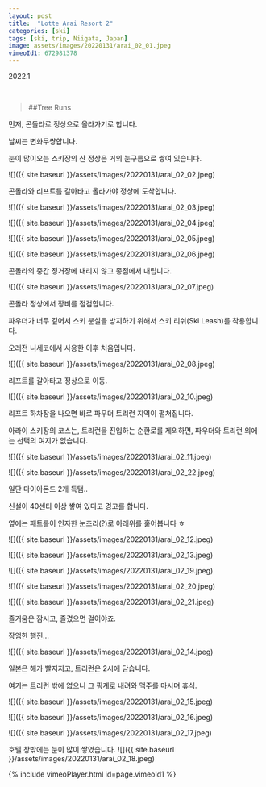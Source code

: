 ```yaml
---
layout: post
title:  "Lotte Arai Resort 2"
categories: [ski]
tags: [ski, trip, Niigata, Japan]
image: assets/images/20220131/arai_02_01.jpeg
vimeoId1: 672981378
---
```


2022.1 

<br>

>##Tree Runs


먼저, 곤돌라로 정상으로 올라가기로 합니다.

날씨는 변화무쌍합니다.

눈이 많이오는 스키장의 산 정상은 거의 눈구름으로 쌓여 있습니다.

![]({{ site.baseurl }}/assets/images/20220131/arai_02_02.jpeg)

곤돌라와 리프트를 갈아타고 올라가야 정상에 도착합니다.

![]({{ site.baseurl }}/assets/images/20220131/arai_02_03.jpeg)


![]({{ site.baseurl }}/assets/images/20220131/arai_02_04.jpeg)


![]({{ site.baseurl }}/assets/images/20220131/arai_02_05.jpeg)


![]({{ site.baseurl }}/assets/images/20220131/arai_02_06.jpeg)

곤돌라의 중간 정거장에 내리지 않고 종점에서 내립니다. 

![]({{ site.baseurl }}/assets/images/20220131/arai_02_07.jpeg)

곤돌라 정상에서 장비를 점검합니다.

파우더가 너무 깊어서 스키 분실을 방지하기 위해서 스키 리쉬(Ski Leash)를 착용합니다.

오래전 니세코에서 사용한 이후 처음입니다.

![]({{ site.baseurl }}/assets/images/20220131/arai_02_08.jpeg)

리프트를 갈아타고 정상으로 이동.

![]({{ site.baseurl }}/assets/images/20220131/arai_02_10.jpeg)

리프트 하차장을 나오면 바로 파우더 트리런 지역이 펼쳐집니다.

아라이 스키장의 코스는, 트리런을 진입하는 순환로를 제외하면, 파우더와 트리런 외에는 선택의 여지가 없습니다.


![]({{ site.baseurl }}/assets/images/20220131/arai_02_11.jpeg)

![]({{ site.baseurl }}/assets/images/20220131/arai_02_22.jpeg)

일단 다이아몬드 2개 득탬..

신설이 40센티 이상 쌓여 있다고 경고를 합니다. 

옆에는 패트롤이 인자한 눈초리(?)로 아래위를 훑어봅니다 ㅎ

![]({{ site.baseurl }}/assets/images/20220131/arai_02_12.jpeg)

![]({{ site.baseurl }}/assets/images/20220131/arai_02_13.jpeg)

![]({{ site.baseurl }}/assets/images/20220131/arai_02_19.jpeg)

![]({{ site.baseurl }}/assets/images/20220131/arai_02_20.jpeg)

![]({{ site.baseurl }}/assets/images/20220131/arai_02_21.jpeg)

즐거움은 잠시고, 즐겼으면 걸어야죠.

장엄한 행진...

![]({{ site.baseurl }}/assets/images/20220131/arai_02_14.jpeg)

일본은 해가 빨지지고, 트리런은 2시에 닫습니다. 

여기는 트리런 밖에 없으니 그 핑계로 내려와 맥주를 마시며 휴식.

![]({{ site.baseurl }}/assets/images/20220131/arai_02_15.jpeg)

![]({{ site.baseurl }}/assets/images/20220131/arai_02_16.jpeg)

![]({{ site.baseurl }}/assets/images/20220131/arai_02_17.jpeg)

호텔 창밖에는 눈이 많이 쌓였습니다.
![]({{ site.baseurl }}/assets/images/20220131/arai_02_18.jpeg)


{% include vimeoPlayer.html id=page.vimeoId1 %}

